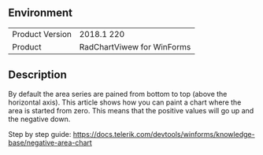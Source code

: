 ## Environment
<table>
    <tr>
        <td>Product Version</td>
        <td>2018.1 220</td>
    </tr>
    <tr>
        <td>Product</td>
        <td>RadChartViwew for WinForms</td>
    </tr>
</table>


## Description 

 By default the area series are pained from bottom to top (above the horizontal axis). This article shows how you can paint a chart where the area is started from zero. This means that the positive values will go up and the negative down.

Step by step guide: https://docs.telerik.com/devtools/winforms/knowledge-base/negative-area-chart